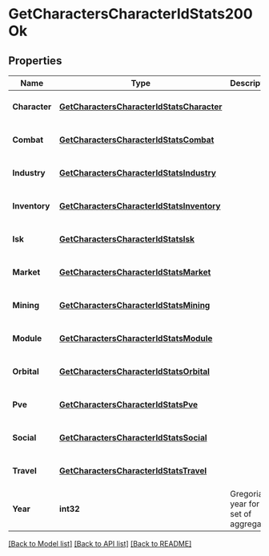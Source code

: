 # GetCharactersCharacterIdStats200Ok

## Properties
Name | Type | Description | Notes
------------ | ------------- | ------------- | -------------
**Character** | [**GetCharactersCharacterIdStatsCharacter**](get_characters_character_id_stats_character.md) |  | [optional] [default to null]
**Combat** | [**GetCharactersCharacterIdStatsCombat**](get_characters_character_id_stats_combat.md) |  | [optional] [default to null]
**Industry** | [**GetCharactersCharacterIdStatsIndustry**](get_characters_character_id_stats_industry.md) |  | [optional] [default to null]
**Inventory** | [**GetCharactersCharacterIdStatsInventory**](get_characters_character_id_stats_inventory.md) |  | [optional] [default to null]
**Isk** | [**GetCharactersCharacterIdStatsIsk**](get_characters_character_id_stats_isk.md) |  | [optional] [default to null]
**Market** | [**GetCharactersCharacterIdStatsMarket**](get_characters_character_id_stats_market.md) |  | [optional] [default to null]
**Mining** | [**GetCharactersCharacterIdStatsMining**](get_characters_character_id_stats_mining.md) |  | [optional] [default to null]
**Module** | [**GetCharactersCharacterIdStatsModule**](get_characters_character_id_stats_module.md) |  | [optional] [default to null]
**Orbital** | [**GetCharactersCharacterIdStatsOrbital**](get_characters_character_id_stats_orbital.md) |  | [optional] [default to null]
**Pve** | [**GetCharactersCharacterIdStatsPve**](get_characters_character_id_stats_pve.md) |  | [optional] [default to null]
**Social** | [**GetCharactersCharacterIdStatsSocial**](get_characters_character_id_stats_social.md) |  | [optional] [default to null]
**Travel** | [**GetCharactersCharacterIdStatsTravel**](get_characters_character_id_stats_travel.md) |  | [optional] [default to null]
**Year** | **int32** | Gregorian year for this set of aggregates | [default to null]

[[Back to Model list]](../README.md#documentation-for-models) [[Back to API list]](../README.md#documentation-for-api-endpoints) [[Back to README]](../README.md)


